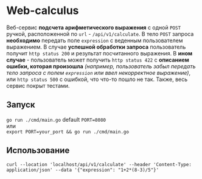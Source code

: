 # Web-calculus

Веб-сервис **подсчета арифметического выражения** с одной `POST` ручкой, расположенной по `url` - `/api/v1/calculate`. В тело `POST` запроса **необходимо** передать поле `expression` с веденным пользователем выражением. В случае **успешной обработки запроса** пользователь получит `http status 200` и результат посчитанного выражения. В **ином случае** - пользователь может получить `http status 422` с **описанием ошибки, которая произошла** *(например, пользователь забыл передать тело запроса с полем `expression` или ввел некорректное выражение)*, или `http status 500` с ошибкой, что что-то пошло не так.
Также, весь сервис покрыт тестами.

## Запуск

`go run ./cmd/main.go` default `PORT=8080`
<br>или<br>
`export PORT=your_port && go run ./cmd/main.go`

## Использование

`
curl --location 'localhost/api/v1/calculate' --header 'Content-Type: application/json' --data '{"expression": "1+2*(8-3)/5"}'
`
